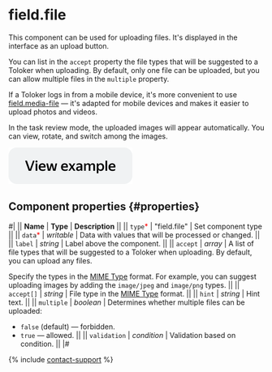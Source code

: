 # field.file

This component can be used for uploading files. It's displayed in the interface as an upload button.

You can list in the `accept` property the file types that will be suggested to a Toloker when uploading. By default, only one file can be uploaded, but you can allow multiple files in the `multiple` property.

If a Toloker logs in from a mobile device, it's more convenient to use [field.media-file](field.media-file.md) — it's adapted for mobile devices and makes it easier to upload photos and videos.

In the task review mode, the uploaded images will appear automatically. You can view, rotate, and switch among the images.

[![View example in the sandbox](../_images/buttons/view-example.svg)](https://ya.cc/t/W_WxIekd3tyzv6)

## Component properties {#properties}

#|
|| **Name** | **Type** | **Description** ||
|| `type`<span style="color: red">\*</span> | "field.file" | Set component type ||
|| `data`<span style="color: red">\*</span> | _writable_ | Data with values that will be processed or changed. ||
|| `label` | _string_ | Label above the component. ||
|| `accept` | _array_ | A list of file types that will be suggested to a Toloker when uploading. By default, you can upload any files.

Specify the types in the [MIME Type](https://developer.mozilla.org/en-US/docs/Web/HTTP/Basics_of_HTTP/MIME_types) format. For example, you can suggest uploading images by adding the `image/jpeg` and `image/png` types. ||
|| `accept[]` | _string_ | File type in the [MIME Type](https://developer.mozilla.org/en-US/docs/Web/HTTP/Basics_of_HTTP/MIME_types) format. ||
|| `hint` | _string_ | Hint text. ||
|| `multiple` | _boolean_ | Determines whether multiple files can be uploaded:

- `false` (default) — forbidden.
- `true` — allowed. ||
  || `validation` | _condition_ | Validation based on condition. ||
  |#

{% include [contact-support](../_includes/contact-support.md) %}

